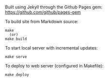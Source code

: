 
Built using Jekyll through the Github Pages gem: https://github.com/github/pages-gem

To build site from Markdown source:

```
make
  (or)
make build
```

To start local server with incremental updates:

```
make serve
```

To deploy to web server (configured in Makefile):

```
make deploy
```
